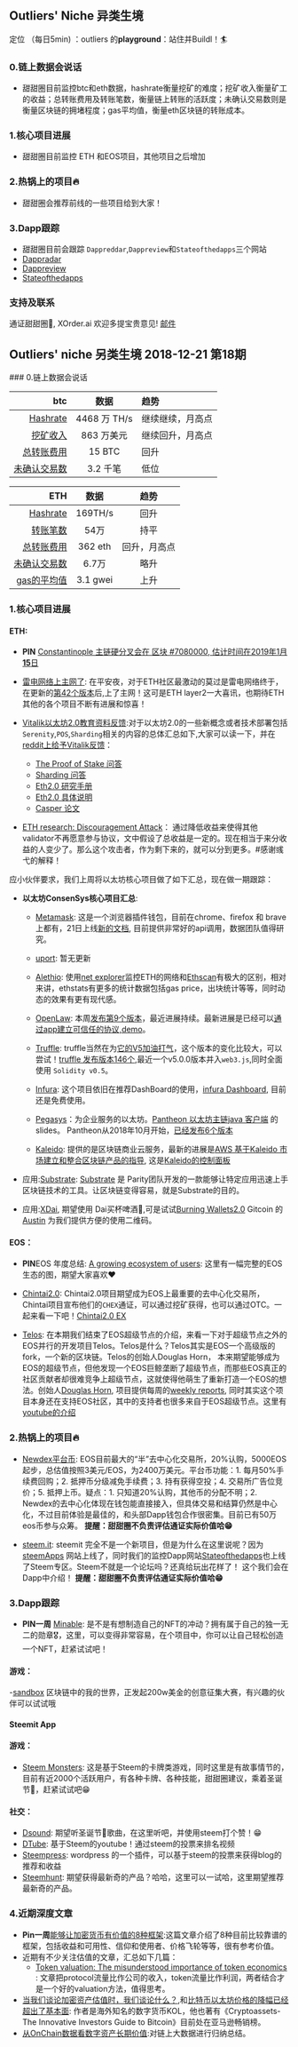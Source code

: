 ## Outliers' Niche 异类生境

定位 （每日5min)  ：outliers 的**playground**：站住并Buildl！🏄 


### 0.链上数据会说话

- 甜甜圈目前监控btc和eth数据，hashrate衡量挖矿的难度；挖矿收入衡量矿工的收益；总转账费用及转账笔数，衡量链上转账的活跃度；未确认交易数则是衡量区块链的拥堵程度；gas平均值，衡量eth区块链的转账成本。

### 1.核心项目进展

- 甜甜圈目前监控 ETH 和EOS项目，其他项目之后增加

### 2.热锅上的项目🔥

- 甜甜圈会推荐前线的一些项目给到大家！

### 3.Dapp跟踪

- 甜甜圈目前会跟踪 `Dappreddar`,`Dappreview`和`Stateofthedapps`三个网站
- [Dappradar](https://dappradar.com/)
- [Dappreview](https://dapp.review/)
- [Stateofthedapps](https://www.stateofthedapps.com/)


### 支持及联系

通证甜甜圈🍩, XOrder.ai 欢迎多提宝贵意见! [邮件](qchen@xorder.ai)


## Outliers' niche 另类生境 2018-12-21 第18期

<div align=left>
### 0.链上数据会说话

| btc | 数据 | 趋势|
|---:|:--:|:--|
| [Hashrate](https://www.blockchain.com/charts/hash-rate)| 4468 万 TH/s| 继续继续，月高点|
| [挖矿收入](https://www.blockchain.com/charts/miners-revenue) | 863 万美元 | 继续回升，月高点|
| [总转账费用](https://www.blockchain.com/charts/transaction-fees) | 15 BTC | 回升|
| [未确认交易数](https://www.blockchain.com/zh-cn/btc/unconfirmed-transactions) | 3.2 千笔 |低位|


|ETH | 数据 | 趋势|
|--:|:--:|:--:|
|[Hashrate](https://etherscan.io/chart/hashrate)| 169TH/s| 回升|
|[转账笔数](https://etherscan.io/chart/tx)|54万|持平|
|[总转账费用](https://etherscan.io/chart/transactionfee)| 362 eth| 回升，月高点|
|[未确认交易数](https://etherscan.io/chart/pendingtx)| 6.7万 | 略升|
|[gas的平均值](https://ethgasstation.info/)| 3.1 gwei | 上升|



### 1.核心项目进展

#### ETH:

- **PIN** [Constantinople 主链硬分叉会在 区块 #7080000, 估计时间在2019年1月**15**日](https://twitter.com/peter_szilagyi/status/1071052095535628288) 

- [雷电网络上主网了](https://explorer.raiden.network/tokens/0xC02aaA39b223FE8D0A0e5C4F27eAD9083C756Cc2): 在平安夜，对于ETH社区最激动的莫过是雷电网络终于，在更新的[第42个版本](https://github.com/raiden-network/raiden/releases)后,上了主网！这可是ETH layer2一大喜讯，也期待ETH其他的各个项目不断有进展和惊喜！ 

- [Vitalik以太坊2.0教育资料反馈](https://www.reddit.com/r/ethereum/comments/a6e0au/request_for_public_feedback_how_well_organized/):对于以太坊2.0的一些新概念或者技术部署包括`Serenity`,`POS`,`Sharding`相关的内容的总体汇总如下,大家可以读一下，并在[reddit上给予Vitalik反馈](https://www.reddit.com/r/ethereum/comments/a6e0au/request_for_public_feedback_how_well_organized/)：
	- [The Proof of Stake 问答](https://github.com/ethereum/wiki/wiki/Proof-of-Stake-FAQs)
	- [Sharding 问答](https://github.com/ethereum/wiki/wiki/Sharding-FAQs)
	- [Eth2.0 研究手册](https://notes.ethereum.org/oa8wCimaTPGBl2nHuBTXWQ)
	- [Eth2.0 具体说明](https://github.com/ethereum/eth2.0-specs)
	- [Casper 论文](https://arxiv.org/abs/1710.09437) 

- [ETH research: Discouragement Attack](https://github.com/ethereum/research/blob/master/papers/discouragement/discouragement.pdf)： 通过降低收益来使得其他validator不再愿意参与协议，文中假设了总收益是一定的。现在相当于来分收益的人变少了。那么这个攻击者，作为剩下来的，就可以分到更多。#感谢彧弋的解释！


应小伙伴要求，我们上周将以太坊核心项目做了如下汇总，现在做一期跟踪：

- **以太坊ConsenSys核心项目汇总**:

	- [Metamask](https://metamask.io/): 这是一个浏览器插件钱包，目前在chrome、firefox 和 brave上都有，21日上线[新的文档](https://metamask.github.io/metamask-docs/), 目前提供非常好的api调用，数据团队值得研究。
	- [uport](https://www.uport.me/): 暂无更新
	- [Alethio](https://aleth.io/): 使用[net explorer](https://net.ethstats.io)监控ETH的网络和[Ethscan](https://etherscan.io/)有极大的区别，相对来讲，ethstats有更多的统计数据包括gas price，出块统计等等，同时动态的效果有更有现代感。
	
	- [OpenLaw](https://openlaw.io/): 本周[发布第9个版本](https://github.com/openlawteam/openlaw-core/releases)，最近进展持续。最新进展是已经可以[通过app建立可信任的协议,demo](https://twitter.com/OpenLawOfficial/status/1073235558560948225)。 
	- [Truffle](https://truffleframework.com/): truffle当然在为[它的V5加油打气](https://truffleframework.com/blog/truffle-v5-has-arrived)，这个版本的变化比较大，可以尝试！[truffle 发布版本146个](https://github.com/trufflesuite/truffle/releases),最近一个v5.0.0版本并入`web3.js`,同时全面使用 `Solidity v0.5`。
	- [Infura](https://infura.io/): 这个项目依旧在推荐DashBoard的使用，[infura Dashboard](https://blog.infura.io/infura-dashboard-update-9f02d0643eb3), 目前还是免费使用。
	- [Pegasys](https://pegasys.tech/)：为企业服务的以太坊。[Pantheon 以太坊主链java 客户端](https://slideslive.com/38911752/introducing-pantheon-a-mainnet-java-client-demo-roadmap) 的slides。 Pantheon从2018年10月开始，[已经发布6个版本](https://github.com/PegaSysEng/pantheon/releases)
	- [Kaleido](https://kaleido.io/): 提供的是区块链商业云服务，最新的进展是[AWS 基于Kaleido 市场建立和整合区块链产品的指导](https://aws.amazon.com/blogs/apn/build-and-integrate-production-blockchain-at-consortia-scale-with-kaleido-marketplace-on-aws/), 这是[Kaleido的控制面板](https://console.kaleido.io)	  

- 应用:[Substrate](https://medium.com/paritytech/substrate-has-arrived-f14f91536278): [Substrate](https://www.parity.io/what-is-substrate/) 是 Parity团队开发的一款能够让特定应用迅速上手区块链技术的工具。让区块链变得容易，就是Substrate的目的。 
- 应用:[XDai](https://medium.com/@austin_48503/cypherpunk-speakeasy-v0-0-1-6e6b6b9cc884), 期望使用 Dai买杯啤酒🍺,可是试试[Burning Wallets2.0](https://xdai.io/)
Gitcoin 的[Austin](https://austingriffith.com/) 为我们提供方便的使用二维码。


#### EOS：

- **PIN**EOS 年度总结: [A growing ecosystem of users](https://twitter.com/block_one_/status/1075657757578018816): 这里有一幅完整的EOS生态的图，期望大家喜欢❤️

- [Chintai2.0](https://medium.com/@ChintaiEOS/chintai-2-0-enhancements-token-e6dc085dbb1c): Chintai2.0项目期望成为EOS上最重要的去中心化交易所，Chintai项目宣布他们的`CHEX`通证，可以通过挖矿获得，也可以通过OTC。一起来看一下吧！[Chintai2.0 EX](https://eos.chintai.io/exchange/EOS7D)

- [Telos](https://telosfoundation.io/): 在本期我们结束了EOS超级节点的介绍，来看一下对于超级节点之外的EOS并行的开发项目Telos。Telos是什么？Telos其实是EOS一个高级版的fork，一个新的区块链。Telos的创始人Douglas Horn， 本来期望能够成为EOS的超级节点，但他发现一个EOS巨鲸垄断了超级节点，而那些EOS真正的社区贡献者却很难竞争上超级节点，这就使得他萌生了重新打造一个EOS的想法。创始人[Douglas Horn](https://medium.com/@teloslogical/telos-blockchain-network-weekly-report-december-21st-2018-fcc149e7aad5), 项目提供每周的[weekly reports](https://medium.com/@teloslogical/telos-blockchain-network-weekly-report-december-21st-2018-fcc149e7aad5), 同时其实这个项目本身还在支持EOS社区，其中的支持者也很多来自于EOS超级节点。这里有[youtube的介绍](https://www.youtube.com/watch?v=k-XEPSp4phY&feature=youtu.be)

### 2.热锅上的项目🔥

- [Newdex平台币](https://support.newdex.io/hc/zh-cn/articles/360021256251): EOS目前最大的“半”去中心化交易所，20%认购，5000EOS起步，总估值按照3美元/EOS，为2400万美元。平台币功能：1. 每月50%手续费回购；2. 抵押币分级减免手续费；3. 持有获得空投；4. 交易所广告位竞价；5. 抵押上币。疑点：1. 只知道20%认购，其他币的分配不明；2. Newdex的去中心化体现在钱包能直接接入，但具体交易和结算仍然是中心化，不过目前体验是最佳的，和头部Dapp钱包合作很密集。目前已有50万eos币参与众筹。 **提醒：甜甜圈不负责评估通证实际价值哈😁** 

- [steem.it](https://steem.com/): steemit 完全不是一个新项目，但是为什么在这里说呢？因为[steemApps](https://steemapps.com/) 网站上线了，同时我们的监控Dapp网站[Stateofthedapps](https://www.stateofthedapps.com/)也上线了Steem专区。Steem不就是一个论坛吗？还真给玩出花样了！ 这个我们会在Dapp中介绍！ **提醒：甜甜圈不负责评估通证实际价值哈😁** 



### 3.Dapp跟踪

- **PIN一周** [Minable](https://mintable.app/create): 是不是有想制造自己的NFT的冲动？拥有属于自己的独一无二的勋章🎖，这里，可以变得非常容易，在个项目中，你可以让自己轻松创造一个NFT，赶紧试试吧！

#### 游戏：

-[sandbox](https://www.sandbox.game/) 区块链中的我的世界，正发起200w美金的创意征集大赛，有兴趣的伙伴可以试试哦

#### Steemit App

#### 游戏：

- [Steem Monsters](https://steemmonsters.com/): 这是基于Steem的卡牌类游戏，同时这里是有故事情节的，目前有近2000个活跃用户，有各种卡牌、各种技能，甜甜圈建议，乘着圣诞节🎄，赶紧试试吧😁

#### 社交：

- [Dsound](https://dsound.audio/): 期望听圣诞节🎄歌曲，在这里听吧，并使用steem打个赞！😁
- [DTube](https://d.tube/): 基于Steem的youtube！通过steem的投票来排名视频
- [Steempress](https://wordpress.org/plugins/steempress/?utm_source=StateOfTheDApps): wordpress 的一个插件，可以基于steem的投票来获得blog的推荐和收益
- [Steemhunt](https://steemhunt.com/): 期望获得最新奇的产品？哈哈，这里可以一试哈，这里期望推荐最新奇的产品。

### 4.近期深度文章

- **Pin一周**[能够让加密货币有价值的8种框架](https://www.tonysheng.com/8-frameworks-for-crypto-2018):这篇文章介绍了8种目前比较靠谱的框架，包括收益和可用性、信仰和使用者、价格飞轮等等，很有参考价值。
- 近期有不少关注估值的文章，汇总如下几篇：
  - [Token valuation: The misunderstood importance of token economics](https://medium.com/amazix/token-valuation-the-misunderstood-importance-of-token-economics-ca5e4e004cad)  : 文章把protocol流量比作公司的收入，token流量比作利润，两者结合才是一个好的valuation方法，值得思考。
 - [当我们谈论加密资产估值时，我们谈论什么？](https://mp.weixin.qq.com/s/9Wr9ro6J_N4Oj4DDeBR0_A),和[比特币以太坊价格的降幅已经超出了基本面](https://mp.weixin.qq.com/s/hmSmpwWccKTisii1A8NTEg): 作者是海外知名的数字货币KOL，他也著有《Cryptoassets-The Innovative Investors Guide to Bitcoin》目前处在亚马逊畅销榜。
- [从OnChain数据看数字资产长期价值](https://mp.weixin.qq.com/s/zXZuf3skzpmFF34GOWqZ4A):对链上大数据进行归纳总结。


